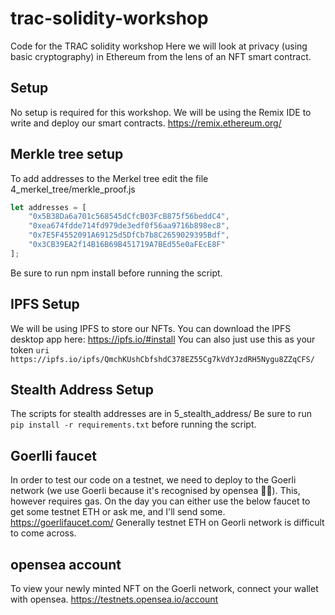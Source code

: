 # trac-solidity-workshop
Code for the TRAC solidity workshop
Here we will look at privacy (using basic cryptography) in Ethereum from the lens of an NFT smart contract.
## Setup
No setup is required for this workshop. We will be using the Remix IDE to write and deploy our smart contracts.
https://remix.ethereum.org/
## Merkle tree setup
To add addresses to the Merkel tree edit the file 4_merkel_tree/merkle_proof.js
```javascript
let addresses = [
    "0x5B38Da6a701c568545dCfcB03FcB875f56beddC4",
    "0xea674fdde714fd979de3edf0f56aa9716b898ec8",
    "0x7E5F4552091A69125d5DfCb7b8C2659029395Bdf",
    "0x3CB39EA2f14B16B69B451719A7BEd55e0aFEcE8F"
];
```
Be sure to run npm install before running the script.

## IPFS Setup
We will be using IPFS to store our NFTs. You can download the IPFS desktop app here: https://ipfs.io/#install
You can also just use this as your token `uri` `https://ipfs.io/ipfs/QmchKUshCbfshdC378EZ55Cg7kVdYJzdRH5Nygu8ZZqCFS/`
## Stealth Address Setup
The scripts for stealth addresses are in 5_stealth_address/
Be sure to run `pip install -r requirements.txt` before running the script.
## Goerlli faucet
In order to test our code on a testnet, we need to deploy to the Goerli network (we use Goerli because it's recognised by opensea 🤦🏽).
This, however requires gas. On the day you can either use the below faucet to get some testnet ETH or ask me, and I'll send some.
https://goerlifaucet.com/
Generally testnet ETH on Georli network is difficult to come across.
## opensea account
To view your newly minted NFT on the Goerli network, connect your wallet with opensea.
https://testnets.opensea.io/account